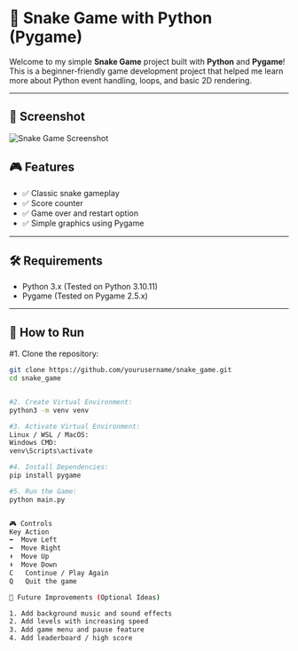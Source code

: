 # 🐍 Snake Game with Python (Pygame)

Welcome to my simple **Snake Game** project built with **Python** and **Pygame**!  
This is a beginner-friendly game development project that helped me learn more about Python event handling, loops, and basic 2D rendering.

---
## 📸 Screenshot

![Snake Game Screenshot](snake_game_screenshot.png)

## 🎮 Features

- ✅ Classic snake gameplay
- ✅ Score counter
- ✅ Game over and restart option
- ✅ Simple graphics using Pygame

---

## 🛠️ Requirements

- Python 3.x (Tested on Python 3.10.11)
- Pygame (Tested on Pygame 2.5.x)

---

## 🚀 How to Run

#1. Clone the repository:

```bash
git clone https://github.com/yourusername/snake_game.git
cd snake_game


#2. Create Virtual Environment:
python3 -m venv venv

#3. Activate Virtual Environment:
Linux / WSL / MacOS:
Windows CMD:
venv\Scripts\activate

#4. Install Dependencies:
pip install pygame

#5. Run the Game:
python main.py


🎮 Controls
Key	Action
⬅️	Move Left
➡️	Move Right
⬆️	Move Up
⬇️	Move Down
C	Continue / Play Again
Q	Quit the game

📝 Future Improvements (Optional Ideas)

1. Add background music and sound effects
2. Add levels with increasing speed
3. Add game menu and pause feature
4. Add leaderboard / high score
